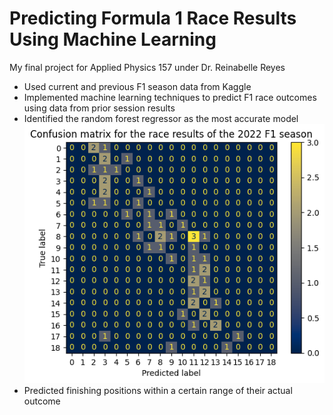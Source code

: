 # Predicting Formula 1 Race Results Using Machine Learning
My final project for Applied Physics 157 under Dr. Reinabelle Reyes

- Used current and previous F1 season data from Kaggle
- Implemented machine learning techniques to predict F1 race outcomes using data from prior session results
- Identified the random forest regressor as the most accurate model
![Random forest confusion matrix](rf_regressor.png)
- Predicted finishing positions within a certain range of their actual outcome
